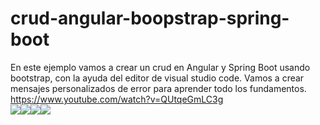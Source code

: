 # crud-angular-boopstrap-spring-boot

En este ejemplo vamos a crear un crud en Angular y Spring Boot usando bootstrap, con la ayuda del editor de visual studio code. Vamos a crear mensajes personalizados de error para aprender todo los fundamentos.
<br/>https://www.youtube.com/watch?v=QUtqeGmLC3g<br/>
<img src="1.png"/><img src="2.png"/><img src="3.png"/><img src="4.PNG"/>
